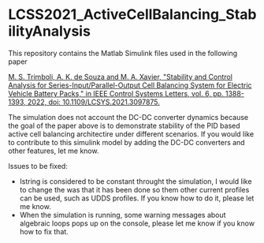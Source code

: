 # LCSS2021_ActiveCellBalancing_StabilityAnalysis

This repository contains the Matlab Simulink files used in the following paper 

<a href="https://ieeexplore.ieee.org/document/9488286">M. S. Trimboli, A. K. de Souza and M. A. Xavier, "Stability and Control Analysis for Series-Input/Parallel-Output Cell Balancing System for Electric Vehicle Battery Packs," in IEEE Control Systems Letters, vol. 6, pp. 1388-1393, 2022, doi: 10.1109/LCSYS.2021.3097875.</a>

The simulation does not account the DC-DC converter dynamics because the goal of the paper above is to demonstrate stability of the PID based active cell balancing architectire under different scenarios. If you would like to contribute to this simulink model by adding the DC-DC converters and other features, let me know.

Issues to be fixed:
- Istring is considered to be constant throught the simulation, I would like to change the was that it has been done so them other current profiles can be used, such as UDDS profiles. If you know how to do it, please let me know.
- When the simulation is running, some warning messages about algebraic loops pops up on the console, please let me know if you know how to fix that.
